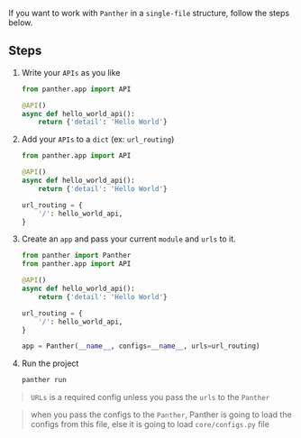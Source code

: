If you want to work with `Panther` in a `single-file` structure, follow the steps below.

## Steps

1. Write your `APIs` as you like

    ```python
    from panther.app import API
    
    @API()
    async def hello_world_api():
        return {'detail': 'Hello World'}
    ```

2. Add your `APIs` to a `dict` (ex: `url_routing`)

    ```python
    from panther.app import API
    
    @API()
    async def hello_world_api():
        return {'detail': 'Hello World'}
    
    url_routing = {
        '/': hello_world_api,
    }
    ```
3. Create an `app` and pass your current `module` and `urls` to it.

    ```python
    from panther import Panther
    from panther.app import API
    
    @API()
    async def hello_world_api():
        return {'detail': 'Hello World'}
    
    url_routing = {
        '/': hello_world_api,
    }
    
    app = Panther(__name__, configs=__name__, urls=url_routing)
    ```
4. Run the project
    ```bash
    panther run 
    ```

> `URLs` is a required config unless you pass the `urls` to the `Panther`  

> when you pass the configs to the `Panther`, Panther is going to load the configs from this file,
> else it is going to load `core/configs.py` file